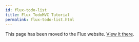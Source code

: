 ```yaml
---
id: flux-todo-list
title: Flux TodoMVC Tutorial
permalink: flux-todo-list.html
---
```


This page has been moved to the Flux website. [View it there](https://facebook.github.io/flux/docs/todo-list.html).
